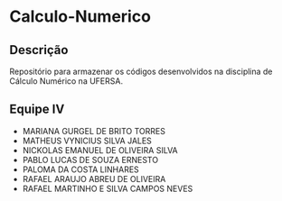 # Calculo-Numerico

## Descrição
Repositório para armazenar os códigos desenvolvidos na disciplina de Cálculo Numérico na UFERSA.

## Equipe IV
- MARIANA GURGEL DE BRITO TORRES
- MATHEUS VYNICIUS SILVA JALES
- NICKOLAS EMANUEL DE OLIVEIRA SILVA
- PABLO LUCAS DE SOUZA ERNESTO
- PALOMA DA COSTA LINHARES
- RAFAEL ARAUJO ABREU DE OLIVEIRA
- RAFAEL MARTINHO E SILVA CAMPOS NEVES
